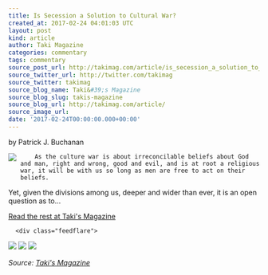 ```yaml
---
title: Is Secession a Solution to Cultural War?
created_at: 2017-02-24 04:01:03 UTC
layout: post
kind: article
author: Taki Magazine
categories: commentary
tags: commentary
source_post_url: http://takimag.com/article/is_secession_a_solution_to_cultural_war_patrick_buchanan
source_twitter_url: http://twitter.com/takimag
source_twitter: takimag
source_blog_name: Taki&#39;s Magazine
source_blog_slug: takis-magazine
source_blog_url: http://takimag.com/article/
source_image_url: 
date: '2017-02-24T00:00:00.000+00:00'
---
```

by Patrick J. Buchanan<br />
	  

<img src="http://takimag.com/images/uploads/bigstock--172435496.jpg" style="float:left;margin-right:8px;"/>
	






	
		As the culture war is about irreconcilable beliefs about God and man, right and wrong, good and evil, and is at root a religious war, it will be with us so long as men are free to act on their beliefs.

Yet, given the divisions among us, deeper and wider than ever, it is an open question as to...
	<p><a href="http://takimag.com/article/is_secession_a_solution_to_cultural_war_patrick_buchanan">Read the rest at Taki's Magazine</a></p>
						
	  
	  
	  
	  <div class="feedflare">
<a href="http://feeds.feedburner.com/~ff/takimag?a=QY_Bot83rEo:ZicLtv3E2rs:yIl2AUoC8zA"><img src="http://feeds.feedburner.com/~ff/takimag?d=yIl2AUoC8zA" border="0"></img></a> <a href="http://feeds.feedburner.com/~ff/takimag?a=QY_Bot83rEo:ZicLtv3E2rs:qj6IDK7rITs"><img src="http://feeds.feedburner.com/~ff/takimag?d=qj6IDK7rITs" border="0"></img></a> <a href="http://feeds.feedburner.com/~ff/takimag?a=QY_Bot83rEo:ZicLtv3E2rs:gIN9vFwOqvQ"><img src="http://feeds.feedburner.com/~ff/takimag?i=QY_Bot83rEo:ZicLtv3E2rs:gIN9vFwOqvQ" border="0"></img></a>
</div><img src="http://feeds.feedburner.com/~r/takimag/~4/QY_Bot83rEo" height="1" width="1" alt=""/><div class="">
    <i>Source: <a href="http://takimag.com/article/">Taki&#39;s Magazine</a></i>
</div>
